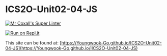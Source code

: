 # ICS2O-Unit02-04-JS

[![Mr Coxall's Super Linter](https://github.com/Youngwook-Go/ICS2O-Unit02-04-JS/workflows/Mr%20Coxall's%20Super%20Linter/badge.svg)](https://github.com/Youngwook-Go/ICS2O-Unit02-04-JS/actions/)

[![Run on Repl.it](https://repl.it/badge/github/Youngwook-Go/ICS2O-Unit02-04-JS)](https://repl.it/github/Youngwook-Go/ICS2O-Unit02-04-JS)

This site can be found at: [https://Youngwook-Go.github.io/ICS2O-Unit02-04-JS](https://Youngwook-Go.github.io/IICS2O-Unit02-04-JS)
